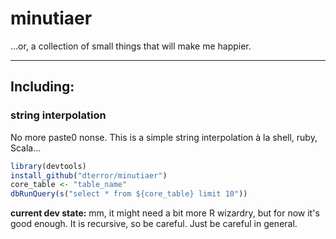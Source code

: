 # minutiaer

...or, a collection of small things that will make me happier.

---

## Including:


### string interpolation

No more paste0 nonse. This is a simple string interpolation à la shell, ruby, Scala...

```r
library(devtools)
install_github("dterror/minutiaer")
core_table <- "table_name"
dbRunQuery(s("select * from ${core_table} limit 10"))
```

**current dev state:** mm, it might need a bit more R wizardry, but for now it's good enough. It is recursive, so be careful. Just be careful in general.
